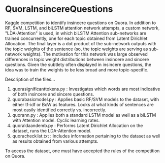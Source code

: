 # QuoraInsincereQuestions
Kaggle competition to identify insincere questions on Quora. In addition to RF, SVM, LSTM, and biLSTM attention 
network attempts, a custom network, "LDA-Attention" is used, in which biLSTM Attention sub-networks are trained
concurrently, one for each topic obtained from Latent Dirichlet Allocation. The final layer is a dot product of 
the sub-network outputs with the topic weights of the sentence (so, the topic weights are serving as sub-network 
weights). The motivation for this network was large observed differences in topic weight distributions between 
insincere and sincere questions. Given the subtlety often displayed in insincere questions, the idea was to train 
the weights to be less broad and more topic-specific. 

Description of the files...

1) quorasignificanttokens.py : Investigates which words are most indicative of both insincere and sincere questions.
2) quorabasicmodel.py : Applies basic RF/SVM models to the dataset, with either tf-idf or BoW as features. Looks
    at what kinds of sentences are most easily identified correctly vs. incorrectly.
3) quorann.py : Applies both a standard LSTM model as well as a biLSTM with Attention model. Cyclic learning rates.
4) quoraldaandemb.py : Performs Latent Dirichlet Allocation on the dataset, runs the LDA-Attention model.
5) quorachecklist.txt : Includes information pertaining to the dataset as well as results obtained from various 
    attempts.
    
To access the dataset, one must have accepted the rules of the competition on Quora. 
